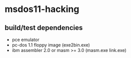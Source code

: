 # msdos11-hacking

## build/test dependencies

- pce emulator
- pc-dos 1.1 floppy image (exe2bin.exe)
- ibm assembler 2.0 or masm >= 3.0 (masm.exe link.exe)

